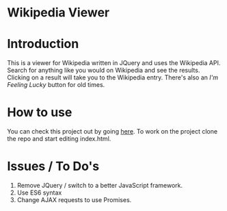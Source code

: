 Wikipedia Viewer
========

# Introduction

This is a viewer for Wikipedia written in JQuery and uses the Wikipedia API. Search for anything like you would on Wikipedia and see the results. Clicking on a result will take you to the Wikipedia entry. There's also an *I'm Feeling Lucky* button for old times.

# How to use

You can check this project out by going [here](). To work on the project clone the repo and start editing index.html.

# Issues / To Do's

1. Remove JQuery / switch to a better JavaScript framework.
2. Use ES6 syntax
3. Change AJAX requests to use Promises.